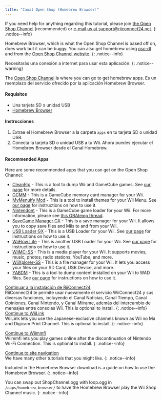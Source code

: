 ```yaml
---
title: "Canal Open Shop (Homebrew Browser)"
---
```


If you need help for anything regarding this tutorial, please join [the Open Shop Channel](https://discord.gg/osc) (recommended) or [e-mail us at support@riiconnect24.net](mailto:support@riiconnect24.net).
{: .notice--info}

Homebrew Browser, which is what the Open Shop Channel is based off on, does work but it can be buggy. You can also get homebrew using [osc-dl](https://github.com/dhtdht020/osc-dl/releases/latest) and from the [Open Shop Channel website](https://oscwii.org/).
{: .notice--info}

Necesitarás una conexión a internet para usar esta aplicación.
{: .notice--warning}

The [Open Shop Channel](https://oscwii.org/) is where you can go to get homebrew apps. Es un reemplazo del servicio ofrecido por la aplicación Homebrew Browser.

#### Requisitos

- Una tarjeta SD o unidad USB
- [Homebrew Browser](/assets/files/homebrew_browser_v0.3.9e.zip)

#### Instrucciones

1. Extrae el Homebrew Browser a la carpeta `apps` en tu tarjeta SD o unidad USB.
2. Conecta la tarjeta SD o unidad USB a tu Wii. Ahora puedes ejecutar el Homebrew Browser desde el Canal Homebrew.

#### Recommended Apps

Here are some recommended apps that you can get on the Open Shop Channel:

- [CleanRip](https://oscwii.org/library/app/CleanRip) - This is a tool to dump Wii and GameCube games. See [our page](dump-games) for more details.
- [GCMM](https://oscwii.org/library/app/gcmm) - This is a GameCube memory card manager for your Wii.
- [MyMenuify Mod](https://oscwii.org/library/app/mymenuifymod) - This is a tool to install themes for your Wii Menu. See [our page](themes) for instructions on how to use it.
- [Nintendont](https://oscwii.org/library/app/nintendont) - This is a GameCube game loader for your Wii. For more information, please see [this GBAtemp thread](https://gbatemp.net/threads/nintendont.349258/).
- [SaveGame Manager GX](https://oscwii.org/library/app/savegame_manager_gx) - This is a save manager for your Wii. It allows you to copy save files and Miis to and from your Wii.
- [USB Loader GX](https://oscwii.org/library/app/usbloader_gx) - This is a USB Loader for your Wii. See [our page](usbloadergx) for instructions on how to use it.
- [WiiFlow Lite](https://oscwii.org/library/app/wiiflow) - This is another USB Loader for your Wii. See [our page](wiiflow) for instructions on how to use it.
- [WiiMC-SS](https://oscwii.org/library/app/wiimc-ss) - This is a media player for your Wii. It supports movies, music, photos, radio stations, YouTube, and more.
- [WiiXplorer-SS](https://oscwii.org/library/app/wiixplorer-ss) - This is a file manager for your Wii. It lets you access your files on your SD Card, USB Device, and more.
- [YABDM](https://oscwii.org/library/app/Yet-Another-BlueDump-Mod) - This is a tool to dump content installed on your Wii to WAD files. See [our page](dump-wads) for instructions on how to use it.

[Continuar a la instalación de RiiConnect24](riiconnect24)<br> RiiConnect24 te permite usar nuevamente el servicio WiiConnect24 y sus diversas funciones, incluyendo el Canal Noticias, Canal Tiempo, Canal Opiniones, Canal Nintendo, y Canal Miirame, además del intercambio de mensajes entre consolas Wii. This is optional to install.
{: .notice--info}
[Continue to WiiLink](wiilink)<br> WiiLink lets you use the Japanese-exclusive channels known as Wii no Ma and Digicam Print Channel. This is optional to install.
{: .notice--info}

[Continue to Wiimmfi](wiimmfi)<br> Wiimmfi lets you play games online after the discontinuation of Nintendo Wi-Fi Connection. This is optional to install.
{: .notice--info}

[Continue to site navigation](site-navigation)<br> We have many other tutorials that you might like.
{: .notice--info}

Included in the Homebrew Browser download is a guide on how to use the Homebrew Browser.
{: .notice--info}

You can swap out ShopChannel.ogg with loop.ogg in `/apps/homebrew_browser/` to have the Homebrew Browser play the Wii Shop Channel music.
{: .notice--info}
